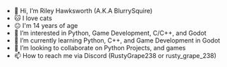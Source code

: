 - 👋 Hi, I’m Riley Hawksworth (A.K.A BlurrySquire)
- 🐱 I love cats
- 😐 I'm 14 years of age
- 👀 I’m interested in Python, Game Development, C/C++, and Godot
- 🌱 I’m currently learning Python, C++, and Game Development in Godot
- 💞️ I’m looking to collaborate on Python Projects, and games
- 📫 How to reach me via Discord (RustyGrape238 or rusty_grape_238)

<!---
BlurrySquire/BlurrySquire is a ✨ special ✨ repository because its `README.md` (this file) appears on your GitHub profile.
You can click the Preview link to take a look at your changes.
--->
